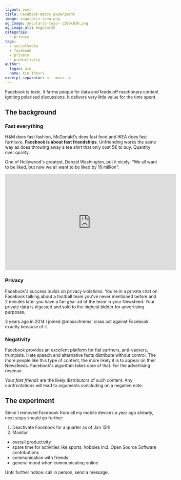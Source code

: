 ```yaml
---
layout: post
title: Facebook detox experiment
image: angularjs-icon.png
og_image: angularjs-logo--1200x630.png
og_image_alt: AngularJS
categories:
  - privacy
tags:
  - socialmedia
  - facebook
  - privacy
  - productivity
author:
  login: ain
  name: Ain Tohvri
excerpt_separator: <!--more-->
---
```

Facebook is toxic. It farms people for data and feeds off reactionary content igniting polarised discussions. It delivers very little value for the time spent.<!--more-->

## The background

### Fast everything

H&M does fast fashion, McDonald's does fast food and IKEA does fast furniture. __Facebook is about fast friendships__. Unfriending works the same way as does throwing away a tee shirt that only cost 5€ to buy. Quantity over quality.

One of Hollywood's greatest, Denzel Washington, put it nicely, <q class="quote--inlined">We all want to be liked, but now we all want to be liked by 16 million</q>:

<iframe width="560" height="315" src="https://www.youtube.com/embed/0bj3j8WHh5k?rel=0" frameborder="0" gesture="media" allow="encrypted-media" allowfullscreen class="video--inline-youtube"></iframe>

### Privacy

Facebook's success builds on privacy violations. You're in a private chat on Facebook talking about a football team you've never mentioned before and 2 minutes later you have a fan gear ad of the team in your Newsfeed. Your private data is digested and sold to the highest bidder for advertising purposes.

3 years ago in 2014 I joined @maxschrems' class act against Facebook exactly because of it.

### Negativity

Facebook provides an excellent platform for flat earthers, anti-vaxxers, trumpists. Hate speech and alternative facts distribute without control. The more people like this type of content, the more likely it is to appear on their Newsfeeds. Facebook's algorithm takes care of that. For the advertising revenue.

Your _fast friends_ are the likely distributors of such content. Any confrontations will lead to arguments concluding on a negative note.

## The experiment

Since I removed Facebook from all my mobile devices a year ago already, next steps should go further:

1. Deactivate Facebook for a quarter as of Jan 15th
2. Monitor
  - overall productivity
  - spare time for activities like sports, hobbies incl. Open Source Software contributions
  - communication with friends
  - general mood when communicating online

Until further notice: call in person, send a message.
